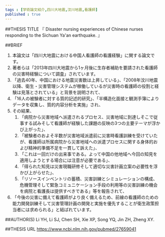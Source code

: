 ```yaml
--- 
tags : [学術論文紹介,四川大地震,汶川地震,看護師] 
published : true
---
```


##THESIS TITLE
『
Disaster nursing experiences of Chinese nurses responding to the Sichuan Ya'an earthquake.
』
  
##BRIEF
1. 本論文は「四川大地震における中国人看護師の看護経験」に関する論文です。
1. 著者らは「2013年四川大地震から1ヶ月後に生存者補助を要請された看護師の災害時経験について調査」されています。
1. 「過去40年、中国における地震災害数は上昇している」、「2008年汶川地震以降、衛生・災害管理システムが稼働しているが災害時の看護師の役割と経験は見落とされている」と背景を説明されて、
1. 「16人の被験者に対する質的記述的研究」、「半構造化面接と観測手簿によりデータを収集し、質的内容分析を実施」され、
1. その結果、
	1. 「病院から災害地域へ派遣されるプロセス、災害地域に到達しそこで従事する試みそして看護師が経験した課題の反映の3つの主要テーマが浮かび上がった」、
	1. 「被験者のおよそ半数が災害地域派遣前に災害時看護訓練を受けていたが、看護師は所属病院から災害地域への派遣プロセスに関する身体的および精神的準備不足を一貫して訴えた」、
	1. 「これは一回だけの出来事である。よって中国の他地域へ今回の知見を適用しようとする場合には注意が必要である」、
	1. 「得られた知見は災害現職研修そして適切な災害計画立案の必要性を浮かび上がらせた」、
	1. 「リソースインベントリの蓄積、災害訓練とシミュレーションの構成、危機管理そして緊急コミュニケーション手段の利用等の災害訓練の機会を病院と看護長は提供すべきである」等を報告されて、
1. 「今後の災害に備えて看護師がより良く備えるため、前線の看護師のための能力開発訓練そして災害管理計画の開発と実施を優先することが衛生政策担当者には求められる」と結ばれています。




##AUTHOR(S)
Li YH, Li SJ, Chen SH, Xie XP, Song YQ, Jin ZH, Zheng XY.

##THESIS URL
[
https://www.ncbi.nlm.nih.gov/pubmed/27659041
](
https://www.ncbi.nlm.nih.gov/pubmed/27659041
)